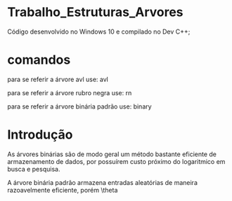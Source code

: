 # Trabalho_Estruturas_Arvores

Código desenvolvido no Windows 10 e compilado no Dev C++;

# comandos
para se referir a árvore avl use: avl

para se referir a árvore rubro negra use: rn

para se referir a árvore binária padrão use: binary

# Introdução
As árvores binárias são de modo geral um método bastante eficiente de armazenamento de dados, por possuírem custo próximo do logaritmico em busca e pesquisa. 

A árvore binária padrão armazena entradas aleatórias de maneira razoavelmente eficiente, porém \theta
